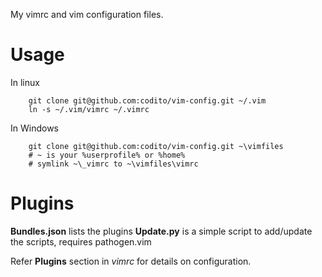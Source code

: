 My vimrc and vim configuration files.

# Usage
In linux

        git clone git@github.com:codito/vim-config.git ~/.vim
        ln -s ~/.vim/vimrc ~/.vimrc

In Windows

        git clone git@github.com:codito/vim-config.git ~\vimfiles
        # ~ is your %userprofile% or %home%
        # symlink ~\_vimrc to ~\vimfiles\vimrc

# Plugins
**Bundles.json** lists the plugins
**Update.py** is a simple script to add/update the scripts, requires pathogen.vim

Refer **Plugins** section in _vimrc_ for details on configuration.
